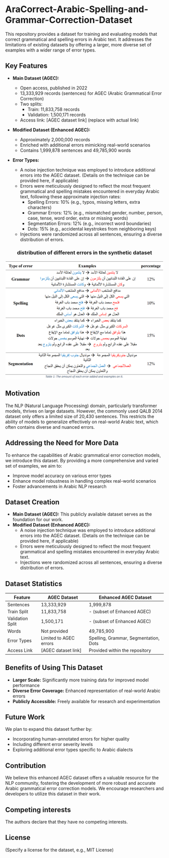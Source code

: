 # AraCorrect-Arabic-Spelling-and-Grammar-Correction-Dataset

This repository provides a dataset for training and evaluating models that correct grammatical and spelling errors in Arabic text. It addresses the limitations of existing datasets by offering a larger, more diverse set of examples with a wider range of error types.

## Key Features

* **Main Dataset (AGEC):**
    * Open access, published in 2022
    * 13,333,929 records (sentences) for AGEC (Arabic Grammatical Error Correction)
    * Two splits:
        * Train: 11,833,758 records
        * Validation: 1,500,171 records
    * Access link: [AGEC dataset link] (replace with actual link)
* **Modified Dataset (Enhanced AGEC):**
    * Approximately 2,000,000 records
    * Enriched with additional errors mimicking real-world scenarios
    * Contains 1,999,878 sentences and 49,785,900 words

* **Error Types:**
    * A noise injection technique was employed to introduce additional errors into the AGEC dataset. (Details on the technique can be provided here, if applicable)
    * Errors were meticulously designed to reflect the most frequent grammatical and spelling mistakes encountered in everyday Arabic text, following these approximate injection rates:
        * Spelling Errors: 10% (e.g., typos, missing letters, extra characters)
        * Grammar Errors: 12% (e.g., mismatched gender, number, person, case, tense, word order, extra or missing words)
        * Segmentation Errors: 12% (e.g., incorrect word boundaries)
        * Dots: 15% (e.g., accidental keystrokes from neighboring keys)
    * Injections were randomized across all sentences, ensuring a diverse distribution of errors.

<h3 align="center">distribution of different errors in the synthetic dataset </h3>
<p align="center"> <img src="Images/Errors_and_types.png" width="700" /> </p>

## Motivation

The NLP (Natural Language Processing) domain, particularly transformer models, thrives on large datasets. However, the commonly used QALB 2014 dataset only offers a limited size of 20,430 sentences. This restricts the ability of models to generalize effectively on real-world Arabic text, which often contains diverse and nuanced errors.

## Addressing the Need for More Data

To enhance the capabilities of Arabic grammatical error correction models, we introduce this dataset. By providing a more comprehensive and varied set of examples, we aim to:

* Improve model accuracy on various error types
* Enhance model robustness in handling complex real-world scenarios
* Foster advancements in Arabic NLP research

## Dataset Creation

* **Main Dataset (AGEC):** This publicly available dataset serves as the foundation for our work.
* **Modified Dataset (Enhanced AGEC):**
    * A noise injection technique was employed to introduce additional errors into the AGEC dataset. (Details on the technique can be provided here, if applicable)
    * Errors were meticulously designed to reflect the most frequent grammatical and spelling mistakes encountered in everyday Arabic text.
    * Injections were randomized across all sentences, ensuring a diverse distribution of errors.

## Dataset Statistics

| Feature        | AGEC Dataset                 | Enhanced AGEC Dataset               |
|----------------|------------------------------|--------------------------------------|
| Sentences      | 13,333,929                    | 1,999,878                             |
| Train Split     | 11,833,758                    | - (subset of Enhanced AGEC)         |
| Validation Split | 1,500,171                    | - (subset of Enhanced AGEC)         |
| Words           | Not provided                  | 49,785,900                             |
| Error Types     | Limited to AGEC errors        | Spelling, Grammar, Segmentation, Dots |
| Access Link     | [AGEC dataset link]          | Provided within the repository        |

## Benefits of Using This Dataset

* **Larger Scale:** Significantly more training data for improved model performance
* **Diverse Error Coverage:** Enhanced representation of real-world Arabic errors
* **Publicly Accessible:** Freely available for research and experimentation

## Future Work

We plan to expand this dataset further by:

* Incorporating human-annotated errors for higher quality
* Including different error severity levels
* Exploring additional error types specific to Arabic dialects

## Contribution

We believe this enhanced AGEC dataset offers a valuable resource for the NLP community, fostering the development of more robust and accurate Arabic grammatical error correction models. We encourage researchers and developers to utilize this dataset in their work.

## Competing interests

The authors declare that they have no competing interests.

## License

(Specify a license for the dataset, e.g., MIT License)

